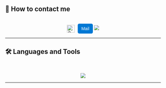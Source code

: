 ## 👋 How to contact me

<br>
<div align="center">
  <a href="mailto:arthur.grossmann--le-mauguen@isen-ouest.yncrea.fr" style="text-decoration: none;">
    <img src="https://raw.githubusercontent.com/arthur5775/arthur5775/main/img/ms-outlook-logo" alt="Outlook" height="25px" style="vertical-align: middle;"/>
    <span style="display: inline-block; background-color: #0078D4; color: white; padding: 8px 12px; font-family: sans-serif; border-radius: 5px; margin-left: 6px; font-size: 14px;">Mail</span>
  </a>
    <!-- <img src="https://img.shields.io/badge/Gmail-333333?style=for-the-badge&logo=gmail&logoColor=red" /> -->
  </a>
  <a href="https://www.linkedin.com/in/arthur-grossmann-le-mauguen-45094b205/">
    <img src="https://img.shields.io/badge/LinkedIn-0077B5?style=for-the-badge&logo=linkedin&logoColor=white" target="_blank" />
  </a>
</div>
<hr>

## 🛠️ Languages and Tools

<br>
<p align="center">
  <img src="https://skillicons.dev/icons?i=python,r,c,java,php,mysql,postgres,html,css,js,opencv" />
</p>
<hr>
